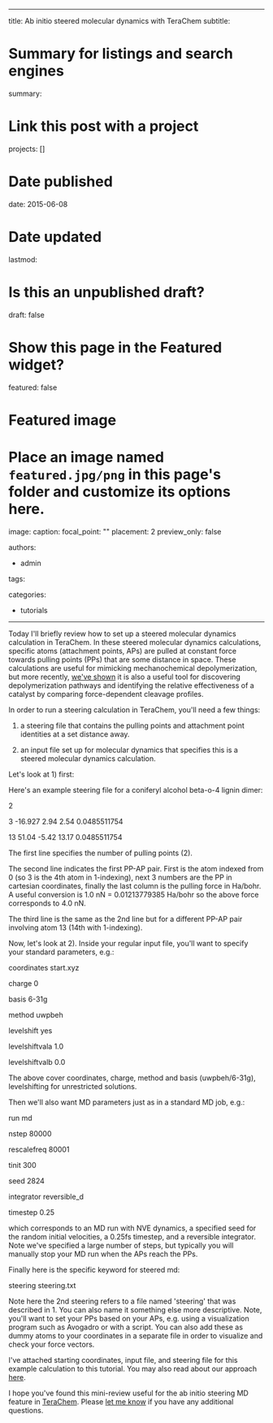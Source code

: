 
---
title: Ab initio steered molecular dynamics with TeraChem
subtitle: 

# Summary for listings and search engines
summary: 

# Link this post with a project
projects: []

# Date published
date: 2015-06-08

# Date updated
lastmod: 

# Is this an unpublished draft?
draft: false

# Show this page in the Featured widget?
featured: false

# Featured image
# Place an image named `featured.jpg/png` in this page's folder and customize its options here.
image:
  caption: 
  focal_point: ""
  placement: 2
  preview_only: false

authors:
- admin

tags:

categories:
- tutorials

---
Today I'll briefly review how to set up a steered molecular dynamics calculation in TeraChem. In these steered molecular dynamics calculations, specific atoms (attachment points, APs) are pulled at constant force towards pulling points (PPs) that are some distance in space. These calculations are useful for mimicking mechanochemical depolymerization, but more recently, [we've shown](http://pubs.acs.org/doi/pdf/10.1021/acs.jpca.5b03503) it is also a useful tool for discovering depolymerization pathways and identifying the relative effectiveness of a catalyst by comparing force-dependent cleavage profiles.


In order to run a steering calculation in TeraChem, you'll need a few things:


1) a steering file that contains the pulling points and attachment point identities at a set distance away.



2) an input file set up for molecular dynamics that specifies this is a steered molecular dynamics calculation.


Let's look at 1) first:



Here's an example steering file for a coniferyl alcohol beta-o-4 lignin dimer:


2



3 -16.927 2.94 2.54 0.0485511754



13 51.04 -5.42 13.17 0.0485511754


The first line specifies the number of pulling points (2).



The second line indicates the first PP-AP pair. First is the atom indexed from 0 (so 3 is the 4th atom in 1-indexing), next 3 numbers are the PP in cartesian coordinates, finally the last column is the pulling force in Ha/bohr. A useful conversion is 1.0 nN = 0.01213779385 Ha/bohr so the above force corresponds to 4.0 nN.



The third line is the same as the 2nd line but for a different PP-AP pair involving atom 13 (14th with 1-indexing).


Now, let's look at 2). Inside your regular input file, you'll want to specify your standard parameters, e.g.:



coordinates start.xyz  

charge 0  

basis 6-31g  

method uwpbeh  

levelshift yes  

levelshiftvala 1.0  

levelshiftvalb 0.0  

The above cover coordinates, charge, method and basis (uwpbeh/6-31g), levelshifting for unrestricted solutions.  

Then we'll also want MD parameters just as in a standard MD job, e.g.:



run md  

nstep 80000  

rescalefreq 80001  

tinit 300  

seed 2824  

integrator reversible\_d  

timestep 0.25  

which corresponds to an MD run with NVE dynamics, a specified seed for the random initial velocities, a 0.25fs timestep, and a reversible integrator. Note we've specified a large number of steps, but typically you will manually stop your MD run when the APs reach the PPs.


Finally here is the specific keyword for steered md:  

steering steering.txt


Note here the 2nd steering refers to a file named 'steering' that was described in 1. You can also name it something else more descriptive. Note, you'll want to set your PPs based on your APs, e.g. using a visualization program such as Avogadro or with a script. You can also add these as dummy atoms to your coordinates in a separate file in order to visualize and check your force vectors.


I've attached starting coordinates, input file, and steering file for this example calculation to this tutorial. You may also read about our approach [here](http://pubs.acs.org/doi/pdf/10.1021/acs.jpca.5b03503).


I hope you've found this mini-review useful for the ab initio steering MD feature in [TeraChem](http://www.petachem.com). Please [let me know](mailto:hjkulikATmitDOTedu) if you have any additional questions.


